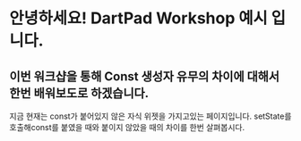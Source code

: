# 안녕하세요! DartPad Workshop 예시 입니다.
## 이번 워크샵을 통해 Const 생성자 유무의 차이에 대해서 한번 배워보도로 하겠습니다.

지금 현재는 const가 붙어있지 않은 자식 위젯을 가지고있는 페이지입니다.
setState를 호출해const를 붙였을 때와 붙이지 않았을 때의 차이를 한번 살펴봅시다.

